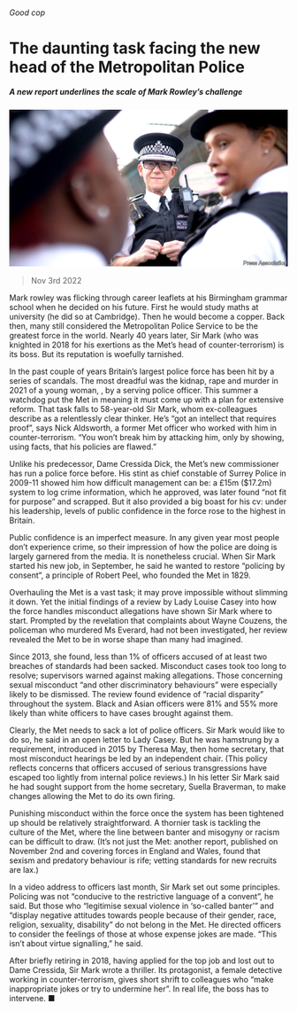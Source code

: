 ###### Good cop

# The daunting task facing the new head of the Metropolitan Police 

##### A new report underlines the scale of Mark Rowley’s challenge 

![image](images/20221105_BRP001.jpg) 

> Nov 3rd 2022 

Mark rowley was flicking through career leaflets at his Birmingham grammar school when he decided on his future. First he would study maths at university (he did so at Cambridge). Then he would become a copper. Back then, many still considered the Metropolitan Police Service to be the greatest force in the world. Nearly 40 years later, Sir Mark (who was knighted in 2018 for his exertions as the Met’s head of counter-terrorism) is its boss. But its reputation is woefully tarnished.

In the past couple of years Britain’s largest police force has been hit by a series of scandals. The most dreadful was the kidnap, rape and murder in 2021 of a young woman, , by a serving police officer. This summer a watchdog put the Met in  meaning it must come up with a plan for extensive reform. That task falls to 58-year-old Sir Mark, whom ex-colleagues describe as a relentlessly clear thinker. He’s “got an intellect that requires proof”, says Nick Aldsworth, a former Met officer who worked with him in counter-terrorism. “You won’t break him by attacking him, only by showing, using facts, that his policies are flawed.” 

Unlike his predecessor, Dame Cressida Dick, the Met’s new commissioner has run a police force before. His stint as chief constable of Surrey Police in 2009-11 showed him how difficult management can be: a £15m ($17.2m) system to log crime information, which he approved, was later found “not fit for purpose” and scrapped. But it also provided a big boast for his cv: under his leadership, levels of public confidence in the force rose to the highest in Britain.

Public confidence is an imperfect measure. In any given year most people don’t experience crime, so their impression of how the police are doing is largely garnered from the media. It is nonetheless crucial. When Sir Mark started his new job, in September, he said he wanted to restore “policing by consent”, a principle of Robert Peel, who founded the Met in 1829.

Overhauling the Met is a vast task; it may prove impossible without slimming it down. Yet the initial findings of a review by Lady Louise Casey into how the force handles misconduct allegations have shown Sir Mark where to start. Prompted by the revelation that complaints about Wayne Couzens, the policeman who murdered Ms Everard, had not been investigated, her review revealed the Met to be in worse shape than many had imagined.

Since 2013, she found, less than 1% of officers accused of at least two breaches of standards had been sacked. Misconduct cases took too long to resolve; supervisors warned against making allegations. Those concerning sexual misconduct “and other discriminatory behaviours” were especially likely to be dismissed. The review found evidence of “racial disparity” throughout the system. Black and Asian officers were 81% and 55% more likely than white officers to have cases brought against them.

Clearly, the Met needs to sack a lot of police officers. Sir Mark would like to do so, he said in an open letter to Lady Casey. But he was hamstrung by a requirement, introduced in 2015 by Theresa May, then home secretary, that most misconduct hearings be led by an independent chair. (This policy reflects concerns that officers accused of serious transgressions have escaped too lightly from internal police reviews.) In his letter Sir Mark said he had sought support from the home secretary, Suella Braverman, to make changes allowing the Met to do its own firing.

Punishing misconduct within the force once the system has been tightened up should be relatively straightforward. A thornier task is tackling the culture of the Met, where the line between banter and misogyny or racism can be difficult to draw. (It’s not just the Met: another report, published on November 2nd and covering forces in England and Wales, found that sexism and predatory behaviour is rife; vetting standards for new recruits are lax.)

In a video address to officers last month, Sir Mark set out some principles. Policing was not “conducive to the restrictive language of a convent”, he said. But those who “legitimise sexual violence in ‘so-called banter’” and “display negative attitudes towards people because of their gender, race, religion, sexuality, disability” do not belong in the Met. He directed officers to consider the feelings of those at whose expense jokes are made. “This isn’t about virtue signalling,” he said.

After briefly retiring in 2018, having applied for the top job and lost out to Dame Cressida, Sir Mark wrote a thriller. Its protagonist, a female detective working in counter-terrorism, gives short shrift to colleagues who “make inappropriate jokes or try to undermine her”. In real life, the boss has to intervene. ■


